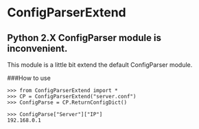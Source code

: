 ConfigParserExtend
==================

## Python 2.X ConfigParser module is inconvenient.

This module is a little bit extend the default ConfigParser module.

###How to use

	>>> from ConfigParserExtend import *
	>>> CP = ConfigParserExtend("server.conf")
	>>> ConfigParse = CP.ReturnConfigDict()

	>>> ConfigParse["Server"]["IP"]
	192.168.0.1

